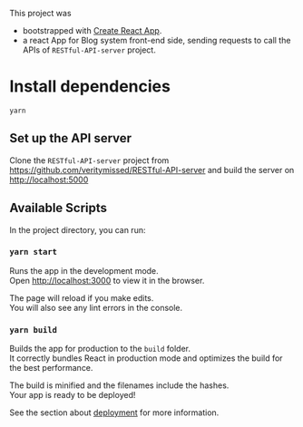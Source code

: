 This project was
* bootstrapped with [Create React App](https://github.com/facebook/create-react-app).
* a react App for Blog system front-end side, sending requests to call the APIs of `RESTful-API-server` project.

# Install dependencies

`yarn`

## Set up the API server
Clone the `RESTful-API-server` project from https://github.com/veritymissed/RESTful-API-server and build the server on [http://localhost:5000](http://localhost:5000)

## Available Scripts
In the project directory, you can run:
### `yarn start`

Runs the app in the development mode.<br>
Open [http://localhost:3000](http://localhost:3000) to view it in the browser.

The page will reload if you make edits.<br>
You will also see any lint errors in the console.

### `yarn build`

Builds the app for production to the `build` folder.<br>
It correctly bundles React in production mode and optimizes the build for the best performance.

The build is minified and the filenames include the hashes.<br>
Your app is ready to be deployed!

See the section about [deployment](https://facebook.github.io/create-react-app/docs/deployment) for more information.
